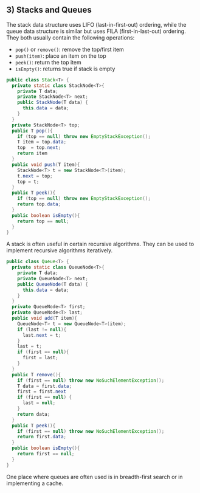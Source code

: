 ## 3) Stacks and Queues

The stack data structure uses LIFO (last-in-first-out) ordering, while the queue data structure is similar but uses FILA (first-in-last-out) ordering. They both usually contain the following operations:
- ```pop()``` or ```remove()```: remove the top/first item
- ```push(item)```: place an item on the top
- ```peek()```: return the top item
- ```isEmpty()```: returns true if stack is empty

```java
public class Stack<T> {
  private static class StackNode<T>{
    private T data;
    private StackNode<T> next;
    public StackNode(T data) {
      this.data = data;
    }
  }
  private StackNode<T> top;
  public T pop(){
    if (top == null) throw new EmptyStackException();
    T item = top.data;
    top  = top.next;
    return item
  }
  public void push(T item){
    StackNode<T> t = new StackNode<T>(item);
    t.next = top;
    top = t;
  }
  public T peek(){
    if (top == null) throw new EmptyStackException();
    return top.data;
  }
  public boolean isEmpty(){
    return top == null;
  }
}
```

A stack is often useful in certain recursive algorithms. They can be used to implement recursive algorithms iteratively.

```java
public class Queue<T> {
  private static class QueueNode<T>{
    private T data;
    private QueueNode<T> next;
    public QueueNode(T data) {
      this.data = data;
    }
  }
  private QueueNode<T> first;
  private QueueNode<T> last;
  public void add(T item){
    QueueNode<T> t = new QueueNode<T>(item);
    if (last != null){
      last.next = t;
    }
    last = t;
    if (first == null){
      first = last;
    }
  }
  public T remove(){
    if (first == null) throw new NoSuchElementException();
    T data = first.data;
    first = first.next
    if (first == null) {
      last = null;
    }
    return data;
  }
  public T peek(){
    if (first == null) throw new NoSuchElementException();
    return first.data;
  }
  public boolean isEmpty(){
    return first == null;
  }
}
```

One place where queues are often used is in breadth-first search or in implementing a cache.